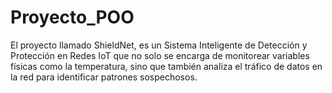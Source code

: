 # Proyecto_POO
El proyecto llamado ShieldNet, es un Sistema Inteligente de Detección y Protección en Redes IoT que no solo se encarga de monitorear variables físicas como la temperatura, sino que también analiza el tráfico de datos en la red para identificar patrones sospechosos. 
